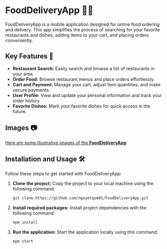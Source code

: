 # FoodDeliveryApp 🍔🚀

FoodDeliveryApp is a mobile application designed for online food ordering and delivery. This app simplifies the process of searching for your favorite restaurants and dishes, adding items to your cart, and placing orders conveniently.

## Key Features 🚀

- **Restaurant Search:** Easily search and browse a list of restaurants in your area.
- **Order Food:** Browse restaurant menus and place orders effortlessly.
- **Cart and Payment:** Manage your cart, adjust item quantities, and make secure payments.
- **User Profile:** View and update your personal information and track your order history.
- **Favorite Dishes:** Mark your favorite dishes for quick access in the future.

## Images 📷

[Here are some illustrative images of the **FoodDeliveryApp**](https://drive.google.com/drive/folders/1vx5dUA5qs5g5uXn2sj7HgKM0fnLVN98P?usp=sharing)


## Installation and Usage 🛠️

Follow these steps to get started with FoodDeliveryApp:

1. **Clone the project:** Copy the project to your local machine using the following command:

   ```bash
   git clone https://github.com/nguyetque01/FoodDeliveryApp.git
   ```

2. **Install required packages:** Install project dependencies with the following command:

   ```bash
   npm install
   ```

3. **Run the application:** Start the application locally using this command:

   ```bash
   npm start
   ```


